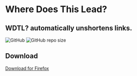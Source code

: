 # Where Does This Lead?
## WDTL? automatically unshortens links.
![GitHub](https://img.shields.io/github/license/EV3R4/WDTL)
![GitHub repo size](https://img.shields.io/github/repo-size/EV3R4/WDTL)

## Download
[Download for Firefox](https://addons.mozilla.org/en-US/firefox/addon/where-does-this-lead/)
